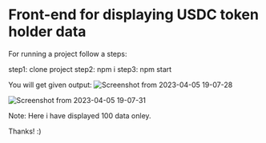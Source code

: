 # Front-end for displaying USDC token holder data
 For running a project follow a steps:
 
 step1: clone project
 step2: npm i
 step3: npm start 
 
 You will get given output: 
![Screenshot from 2023-04-05 19-07-28](https://user-images.githubusercontent.com/70260207/230096970-ac9a482c-4928-4c91-839b-f1fbf6deab97.png)

![Screenshot from 2023-04-05 19-07-31](https://user-images.githubusercontent.com/70260207/230097300-0098317c-b5ad-448f-b3a5-9ac07a8a54df.png)



Note: Here i have displayed 100 data onley.

Thanks! :)
